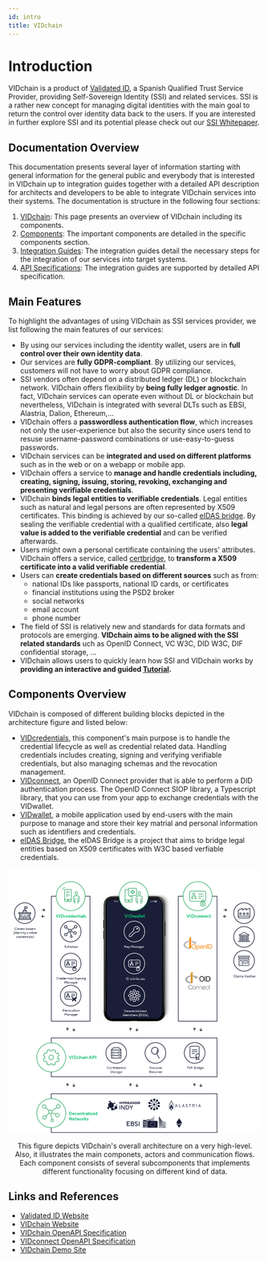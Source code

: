 ```yaml
---
id: intro
title: VIDchain
---
```


# Introduction

VIDchain is a product of [Validated ID](https://www.validatedid.com/), a Spanish Qualified Trust Service Provider, providing Self-Sovereign Identity (SSI) and related services. SSI is a rather new concept for managing digital identities with the main goal to return the control over identity data back to the users. If you are interested in further explore SSI and its potential please check out our [SSI Whitepaper](https://www.validatedid.com/vidchain).

## Documentation Overview

This documentation presents several layer of information starting with general information for the general public and everybody that is interested in VIDchain up to integration guides together with a detailed API description for architects and developers to be able to integrate VIDchain services into their systems. The documentation is structure in the following four sections:

1. [VIDchain](0-vidchain.md): This page presents an overview of VIDchain including its components.
2. [Components](1-Components/0-vidcredential.md): The important components are detailed in the specific components section.
3. [Integration Guides](2-Integration%20Guides/0-setup-oidc.md): The integration guides detail the necessary steps for the integration of our services into target systems.
4. [API Specifications](https://docs.vidchain.net/vidchain-openapi): The integration guides are supported by detailed API specification.

## Main Features

To highlight the advantages of using VIDchain as SSI services provider, we list following the main features of our services:

- By using our services including the identity wallet, users are in **full control over their own identity data**.
- Our services are **fully GDPR-compliant**. By utilizing our services, customers will not have to worry about GDPR compliance.
- SSI vendors often depend on a distributed ledger (DL) or blockchain network. VIDchain offers flexibility by **being fully ledger agnostic**. In fact, VIDchain services can operate even without DL or blockchain but nevertheless, VIDchain is integrated with several DLTs such as EBSI, Alastria, Dalion, Ethereum,...
- VIDchain offers a **passwordless authentication flow**, which increases not only the user-experience but also the security since users tend to resuse username-password combinations or use-easy-to-guess passwords.
- VIDchain services can be **integrated and used on different platforms** such as in the web or on a webapp or mobile app.
- VIDchain offers a service to **manage and handle credentials including, creating, signing, issuing, storing, revoking, exchanging and presenting verifiable credentials**.
- VIDchain **binds legal entities to verifiable credentials**. Legal entities such as natural and legal persons are often represented by X509 certificates. This binding is achieved by our so-called [eIDAS bridge](1-Components/3-eidas-bridge.md). By sealing the verifiable credential with a qualified certificate, also **legal value is added to the verifiable credential** and can be verified afterwards.
- Users might own a personal certificate containing the users' attributes. VIDchain offers a service, called [certbridge](https://certbridge.vidchain.net/), to **transform a X509 certificate into a valid verifiable credential**.
- Users can **create credentials based on different sources** such as from:
  - national IDs like passports, national ID cards, or certificates
  - financial institutions using the PSD2 broker
  - social networks
  - email account
  - phone number
- The field of SSI is relatively new and standards for data formats and protocols are emerging. **VIDchain aims to be aligned with the SSI related standards** uch as OpenID Connect, VC W3C, DID W3C, DIF confidential storage, ...
- VIDchain allows users to quickly learn how SSI and VIDchain works by **providing an interactive and guided [Tutorial](https://try.vidchain.net/demo).**

## Components Overview

VIDchain is composed of different building blocks depicted in the architecture figure and listed below:

- [VIDcredentials](1-Components/0-vidcredential.md), this component's main purpose is to handle the credential lifecycle as well as credential related data. Handling credentials includes creating, signing and verifying verifiable credentials, but also managing schemas and the revocation management.
- [VIDconnect](1-Components/1-vidconnect.md), an OpenID Connect provider that is able to perform a DID authentication process. The OpenID Connect SIOP library, a Typescript library, that you can use from your app to exchange credentials with the VIDwallet.
- [VIDwallet](1-Components/2-vidwallet.md), a mobile application used by end-users with the main purpose to manage and store their key matrial and personal information such as identifiers and credentials.
- [eIDAS Bridge](1-Components/3-eidas-bridge.md), the eIDAS Bridge is a project that aims to bridge legal entities based on X509 certificates with W3C based verfiable credentials.

![vidchain-components](_media/architecture.png)

<p align="center">
This figure depicts VIDchain's overall architecture on a very high-level. Also, it illustrates the main componets, actors and communication flows. Each component consists of several subcomponents that implements different functionality focusing on different kind of data.

</p>

## Links and References

- [Validated ID Website](https://www.validatedid.com)
- [VIDchain Website](https://www.validatedid.com/vidchain)
- [VIDchain OpenAPI Specification](https://docs.vidchain.net/vidchain-openapi)
- [VIDconnect OpenAPI Specification](https://docs.vidchain.net/vidconnect-openapi)
- [VIDchain Demo Site](https://try.vidchain.net/demo)
